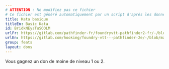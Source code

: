 ```yaml
---
# ATTENTION : Ne modifiez pas ce fichier
# Ce fichier est généré automatiquement par un script d'après les données du module Foundry VTT officiel et de sa traduction
title: Kata basique
titleEn: Basic Kata
id: BridkNEysTuSOOLM
urlFr: https://gitlab.com/pathfinder-fr/foundryvtt-pathfinder2-fr/-/blob/master/data/feats/BridkNEysTuSOOLM.htm
urlEn: https://gitlab.com/hooking/foundry-vtt---pathfinder-2e/-/blob/master/packs/data/feats.db/basic-kata.json
group: feats
layout: dons
---
```

Vous gagnez un don de moine de niveau 1 ou 2.



